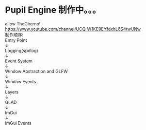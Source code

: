 # Pupil Engine 制作中。。。<br>
allow TheCherno!  
https://www.youtube.com/channel/UCQ-W1KE9EYfdxhL6S4twUNw  
制作顺序:  
Entry Point  
↓  
Logging(spdlog)  
↓  
Event System  
↓  
Window Abstraction and GLFW  
↓  
Window Events  
↓  
Layers  
↓  
GLAD  
↓  
ImGui  
↓  
ImGui Events  
